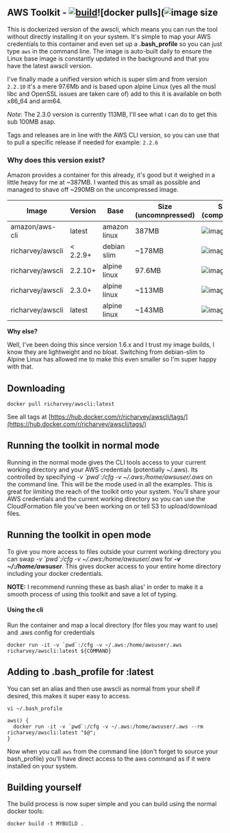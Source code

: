 ## AWS Toolkit - [![build](https://github.com/richarvey/aws-docker-toolkit/actions/workflows/main.yml/badge.svg)](https://github.com/richarvey/aws-docker-toolkit/actions/workflows/main.yml)![docker pulls](![image size](https://img.shields.io/docker/pulls/richarvey/awscli)

This is dockerized version of the awscli, which means you can run the tool without directly installing it on your system. It's simple to map your AWS credentials to this container and even set up a __.bash_profile__ so you can just type ```aws``` in the command line. The image is auto-built daily to ensure the Linux base image is constantly updated in the background and that you have the latest awscli version.

I've finally made a unified version which is super slim and from version ```2.2.10``` it's a mere 97.6Mb and is based upon alpine Linux (yes all the musl libc and OpenSSL issues are taken care of) add to this it is available on both x86_64 and arm64.

_Note:_ The 2.3.0 version is currently 113MB, I'll see what i can do to get this sub 100MB asap.

Tags and releases are in line with the AWS CLI version, so you can use that to pull a specific release if needed for example: ```2.2.6```
### Why does this version exist?

Amazon provides a container for this already, it's good but it weighed in a little heavy for me at ~387MB. I wanted this as small as possible and managed to shave off ~290MB on the uncompressed image.

|Image                | Version         | Base         | Size (uncomnpressed) | Size (compressed) |
|---------------------|-----------------|--------------|----------------------|-------------------|
| amazon/aws-cli      | latest          | amazon linux | 387MB                | ![image size](https://img.shields.io/docker/image-size/amazon/aws-cli)          |
| richarvey/awscli    | < 2.2.9+        | debian slim  | ~178MB               | ![image size](https://img.shields.io/docker/image-size/richarvey/awscli/2.2.9)  |       
| richarvey/awscli    | 2.2.10+         | alpine linux | 97.6MB               | ![image size](https://img.shields.io/docker/image-size/richarvey/awscli/2.2.10) |       
| richarvey/awscli    | 2.3.0+          | alpine linux | ~113MB               | ![image size](https://img.shields.io/docker/image-size/richarvey/awscli/2.3.0)  |       
| richarvey/awscli    | latest          | alpine linux | ~143MB               | ![image size](https://img.shields.io/docker/image-size/richarvey/awscli)        |       


__Why else?__

Well, I've been doing this since version 1.6.x and I trust my image builds, I know they are lightweight and no bloat. Switching from debian-slim to Alpine Linux has allowed me to make this even smaller so I'm super happy with that. 

## Downloading

```
docker pull richarvey/awscli:latest
```

See all tags at [https://hub.docker.com/r/richarvey/awscli/tags/](https://hub.docker.com/r/richarvey/awscli/tags/)

## Running the toolkit in normal mode
Running in the normal mode gives the CLI tools access to your current working directory and your AWS credentials (potentially ~/.aws). Its controlled by specifying _-v \`pwd\`:/cfg -v ~/.aws:/home/awsuser/.aws_ on the command line. This will be the mode used in all the examples. This is great for limiting the reach of the toolkit onto your system. You'll share your AWS credentials and the current working directory so you can use the CloudFormation file you've been working on or tell S3 to upload/download files.

## Running the toolkit in open mode
To give you more access to files outside your current working directory you can swap _-v \`pwd\`:/cfg -v ~/.aws:/home/awsuser/.aws_ for ___-v ~/:/home/awsuser___. This gives docker access to your entire home directory including your docker credentials.

__NOTE:__ I recommend running these as bash alias' in order to make it a smooth process of using this toolkit and save a lot of typing.

#### Using the cli

Run the container and map a local directory (for files you may want to use) and .aws config for credentials

```
docker run -it -v `pwd`:/cfg -v ~/.aws:/home/awsuser/.aws richarvey/awscli:latest ${COMMAND}
```

## Adding to .bash_profile for :latest

You can set an alias and then use awscli as normal from your shell if desired, this makes it super easy to access.

```
vi ~/.bash_profile
```

```
aws() {
  docker run -it -v `pwd`:/cfg -v ~/.aws:/home/awsuser/.aws --rm richarvey/awscli:latest "$@";
}
```

Now when you call ```aws``` from the command line (don't forget to source your bash_profile) you'll have direct access to the aws command as if it were installed on your system. 

## Building yourself

The build process is now super simple and you can build using the normal docker tools:

```
docker build -t MYBUILD .
```
